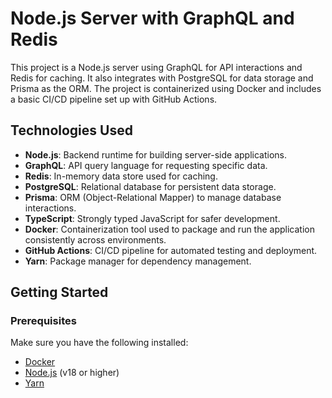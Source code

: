 # Node.js Server with GraphQL and Redis

This project is a Node.js server using GraphQL for API interactions and Redis for caching. It also integrates with PostgreSQL for data storage and Prisma as the ORM. The project is containerized using Docker and includes a basic CI/CD pipeline set up with GitHub Actions.

## Technologies Used

- **Node.js**: Backend runtime for building server-side applications.
- **GraphQL**: API query language for requesting specific data.
- **Redis**: In-memory data store used for caching.
- **PostgreSQL**: Relational database for persistent data storage.
- **Prisma**: ORM (Object-Relational Mapper) to manage database interactions.
- **TypeScript**: Strongly typed JavaScript for safer development.
- **Docker**: Containerization tool used to package and run the application consistently across environments.
- **GitHub Actions**: CI/CD pipeline for automated testing and deployment.
- **Yarn**: Package manager for dependency management.

## Getting Started

### Prerequisites

Make sure you have the following installed:

- [Docker](https://www.docker.com/products/docker-desktop)
- [Node.js](https://nodejs.org/) (v18 or higher)
- [Yarn](https://yarnpkg.com/getting-started/install)
